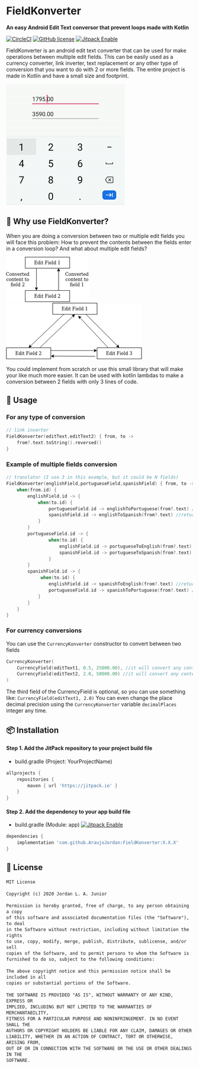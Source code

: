 # FieldKonverter
**An easy Android Edit Text conversor that prevent loops made with Kotlin**

[![CircleCI](https://circleci.com/gh/AraujoJordan/FieldKonverter.svg?style=shield)](https://circleci.com/gh/AraujoJordan/FieldKonverter)
[![GitHub license](https://img.shields.io/github/license/Naereen/StrapDown.js.svg)](https://github.com/AraujoJordan/FieldKonverter/LICENSE)
[![Jitpack Enable](https://jitpack.io/v/AraujoJordan/FieldKonverter.svg)](https://jitpack.io/#AraujoJordan/FieldKonverter/0.0.4)

FieldKonverter is an android edit text converter that can be used for make operations between multiple edit fields. 
This can be easily used as a currency converter, link inverter, text replacement or any other type of conversion that you want to do with 2 or more fields. The entire project is made in Kotlin and have a small size and footprint.

![](docs/example-video.gif)

## 🚀 Why use FieldKonverter?

When you are doing a conversion between two or multiple edit fields you will face this problem: How to prevent the contents between the fields enter in a conversion loop? And what about multiple edit fields?

![](docs/probExample.png)
![](docs/probExampleMultiples.png)

You could implement from scratch or use this small library that will make your like much more easier. It can be used with kotlin lambdas to make a conversion between 2 fields with only 3 lines of code.    

## 📖 Usage

### For any type of conversion

```kotlin
// link inverter
FieldKonverter(editText,editText2) { from, to ->
    from?.text.toString().reversed()
}
```

### Example of multiple fields conversion

```kotlin
// translator (I use 3 in this example, but it could be N fields)
FieldKonverter(englishField,portugueseField,spanishField) { from, to ->
    when(from.id) {
        englishField.id -> {
            when(to.id) {
                portugueseField.id -> englishToPortuguese(from?.text) //return a string
                spanishField.id -> englishToSpanish(from?.text) //return a string
            }
        }
        portugueseField.id -> {
                when(to.id) {
                    englishField.id -> portugueseToEnglish(from?.text) //return a string
                    spanishField.id -> portugueseToSpanish(from?.text) //return a string
                }
        }
        spanishField.id -> {
             when(to.id) {
                englishField.id -> spanishToEnglish(from?.text) //return a string
                portugueseField.id -> spanishToPortuguese(from?.text) //return a string
            }
        }
    }
}
```


### For currency conversions
 
 You can use the `CurrencyKonverter` constructor to convert between two fields
 
```kotlin
CurrencyKonverter(
    CurrencyField(editText1, 0.5, 25000.00), //it will convert any content to half of its value
    CurrencyField(editText2, 2.0, 50000.00) //it will convert any content to double of its value
)
```

The third field of the CurrencyField is optional, so you can use something like: `CurrencyField(editText1, 2.0)`
You can even change the place decimal precision using the `CurrencyKonverter` variable `decimalPlaces` integer any time.

## 📦 Installation

#### Step 1. Add the JitPack repository to your project build file 

+ build.gradle (Project: YourProjectName)
```gradle
allprojects {
	repositories {
		maven { url 'https://jitpack.io' }
	}
}
```

#### Step 2. Add the dependency to your app build file 
+ build.gradle (Module: app) [![Jitpack Enable](https://jitpack.io/v/AraujoJordan/ExcuseMe.svg)](https://jitpack.io/AraujoJordan/FieldKonverter/)
```gradle
dependencies {
	implementation 'com.github.AraujoJordan:FieldKonverter:X.X.X'
}
```

## 📄 License
```
MIT License

Copyright (c) 2020 Jordan L. A. Junior

Permission is hereby granted, free of charge, to any person obtaining a copy
of this software and associated documentation files (the "Software"), to deal
in the Software without restriction, including without limitation the rights
to use, copy, modify, merge, publish, distribute, sublicense, and/or sell
copies of the Software, and to permit persons to whom the Software is
furnished to do so, subject to the following conditions:

The above copyright notice and this permission notice shall be included in all
copies or substantial portions of the Software.

THE SOFTWARE IS PROVIDED "AS IS", WITHOUT WARRANTY OF ANY KIND, EXPRESS OR
IMPLIED, INCLUDING BUT NOT LIMITED TO THE WARRANTIES OF MERCHANTABILITY,
FITNESS FOR A PARTICULAR PURPOSE AND NONINFRINGEMENT. IN NO EVENT SHALL THE
AUTHORS OR COPYRIGHT HOLDERS BE LIABLE FOR ANY CLAIM, DAMAGES OR OTHER
LIABILITY, WHETHER IN AN ACTION OF CONTRACT, TORT OR OTHERWISE, ARISING FROM,
OUT OF OR IN CONNECTION WITH THE SOFTWARE OR THE USE OR OTHER DEALINGS IN THE
SOFTWARE.
```

